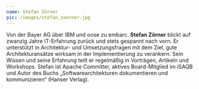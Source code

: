 ```yaml
---
name: Stefan Zörner
pic: /images/stefan_zoerner.jpg
---
```


Von der Bayer AG über IBM und oose zu embarc. **Stefan Zörner** blickt auf zwanzig Jahre IT-Erfahrung
zurück und stets gespannt nach vorn. Er unterstützt in Architektur- und Umsetzungsfragen mit dem Ziel, gute
Architekturansätze wirksam in der Implementierung zu verankern. Sein Wissen und seine Erfahrung teilt er regelmäßig in
Vorträgen, Artikeln und Workshops. Stefan ist Apache Committer, aktives Board-Mitglied im iSAQB und Autor des Buchs
„Softwarearchitekturen dokumentieren und kommunizieren“ (Hanser Verlag).
